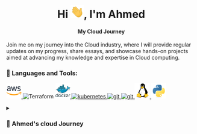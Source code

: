 
<div align="center">
<h1 align="center">Hi <img width="35" src="https://github.com/1999AZZAR/1999AZZAR/blob/main/resources/img/waving.gif">, I'm Ahmed</h1>
<h4 align="center"> My Cloud Journey </h4>
</div>

Join me on my journey into the Cloud industry, where I will provide regular updates on my progress, share essays, 
and showcase hands-on projects aimed at advancing my knowledge and expertise in Cloud computing.

<h3 align="left"> 🧰 Languages and Tools:</h3>
<p align="left"> 
<a href="https://aws.amazon.com" target="_blank" rel="noreferrer"> 
<img src="https://raw.githubusercontent.com/devicons/devicon/master/icons/amazonwebservices/amazonwebservices-original-wordmark.svg" alt="aws" width="40" height="40"/> 
</a> </a href="https://www.terraform.io/" target="_blank" rel="noreferrer">
<img src="https://opensenselabs.com/sites/default/files/inline-images/terraform.png" alt="Terraform" width="40" height="40" > 
</a> <a href="https://www.docker.com/" target="_blank" rel="noreferrer">
<img src="https://raw.githubusercontent.com/devicons/devicon/master/icons/docker/docker-original-wordmark.svg" alt="docker" width="40" height="40"/>
</a> <a href="https://kubernetes.io" target="_blank" rel="noreferrer">
<img src="https://www.vectorlogo.zone/logos/kubernetes/kubernetes-icon.svg" alt="kubernetes" width="40" height="40"/>
</a> <a href="https://about.gitlab.com/" target="_blank" rel="noreferrer">
<img src="https://www.vectorlogo.zone/logos/gitlab/gitlab-icon.svg" alt="git" width="40" height="40"/>
</a> <a href="https://git-scm.com/" target="_blank" rel="noreferrer">
<img src="https://www.vectorlogo.zone/logos/git-scm/git-scm-icon.svg" alt="git" width="40" height="40"/>
</a> <a href="https://www.linux.org/" target="_blank" rel="noreferrer">
<img src="https://raw.githubusercontent.com/devicons/devicon/master/icons/linux/linux-original.svg" alt="linux" width="40" height="40"/> 
<a href="https://www.python.org" target="_blank" rel="noreferrer"> 
<img src="https://raw.githubusercontent.com/devicons/devicon/master/icons/python/python-original.svg" alt="python" width="40" height="40"/> </a></p> 


<details>
 <summary><h3>🗻 Ahmed's cloud Journey</h3></summary>
 Cloud engineering is a growing field that involves the design, implementation, and maintenance of cloud-based infrastructure and services.
 Cloud computing has become a highly sought-after field for many individuals due to the exciting opportunities and potential for innovation that it offers. 
 As more organizations adopt cloud-based solutions to improve their operations and reduce costs,
 there is a high demand for skilled professionals who can design, implement, and manage cloud-based systems., here is  the beginner roadmap that helped to get started.

1. Learn the Basics
- The first step in becoming a cloud engineer is to learn the basics of cloud computing. 
This includes understanding the different types of cloud services, such as Infrastructure as a Service (IaaS), Platform as a Service (PaaS), 
and Software as a Service (SaaS). You should also learn about cloud deployment models, including public, private, and hybrid clouds. 
Familiarizing yourself with cloud computing terminology and concepts will help you better understand the field.

2. Choose a Cloud Platform
- There are several cloud platforms available, including Amazon Web Services (AWS), Microsoft Azure, and Google Cloud Platform (GCP).
Each platform has its own strengths and weaknesses, so it's important to choose one that aligns with your goals and interests. 
You can start by exploring each platform's website, documentation, and tutorials to get a sense of what they offer.

3. Get Hands-On Experience
- One of the best ways to learn cloud engineering is by getting hands-on experience. 
You can start by setting up a personal account on your chosen cloud platform and experimenting with the different services and tools. 
You can also try building a simple web application or deploying a pre-built application on the cloud platform.

4. Get Certified
- Cloud certifications can be a valuable way to demonstrate your knowledge and expertise to potential employers. 
There are several cloud certifications available, including AWS Certified Solutions Architect, Microsoft Certified: Azure Administrator Associate, 
and Google Cloud Certified - Associate Cloud Engineer. These certifications require passing an exam that tests your knowledge of the cloud platform and its services.

5. Join a Community
- Joining a community of cloud engineers can be a great way to learn from others, share your experiences, a
nd stay up-to-date with the latest trends and developments in the field. You can join online communities, such as forums and social media groups, 
or attend local meetups and conferences.

6. Keep Learning
- Cloud computing is a rapidly evolving field, so it's important to keep learning and updating your skills. You can stay current by reading industry blogs, 
attending webinars and workshops, and taking online courses. Staying up-to-date with the latest trends 
and technologies will help you become a better cloud engineer and advance your career.

In conclusion, becoming a cloud engineer requires a solid understanding of cloud computing basics, hands-on experience, certifications, community involvement, 
and ongoing learning. By following this beginner roadmap, you can start your journey towards becoming a skilled cloud engineer.
# Resources 
- https://explore.skillbuilder.aws/learn/course/1851/play/45289/aws-technical-essentials
- https://www.udemy.com/course/aws-lambda-serverless-architecture/
- https://workshops.aws/
- https://aws.amazon.com/architecture/back-to-basics
- https://youtu.be/r4YIdn2eTm4 
- @Techwithlucy
